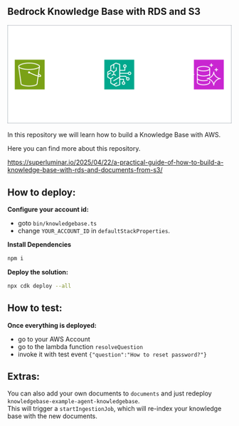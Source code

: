 ## Bedrock Knowledge Base with RDS and S3
![splash.png](documentation/splash.png)

In this repository we will learn how to build a Knowledge Base with AWS.

Here you can find more about this repository.

https://superluminar.io/2025/04/22/a-practical-guide-of-how-to-build-a-knowledge-base-with-rds-and-documents-from-s3/

## How to deploy:

**Configure your account id:**
- goto `bin/knowledgebase.ts`
- change `YOUR_ACCOUNT_ID` in `defaultStackProperties`.

**Install Dependencies**
```bash
npm i
```

**Deploy the solution:**
```bash
npx cdk deploy --all
```


## How to test:
**Once everything is deployed:**
- go to your AWS Account
- go to the lambda function `resolveQuestion`
- invoke it with test event `{"question":"How to reset password?"}`


## Extras:
You can also add your own documents to `documents` and just redeploy `knowledgebase-example-agent-knowledgebase`.  
This will trigger a `startIngestionJob`, which will re-index your knowledge base with the new documents.


